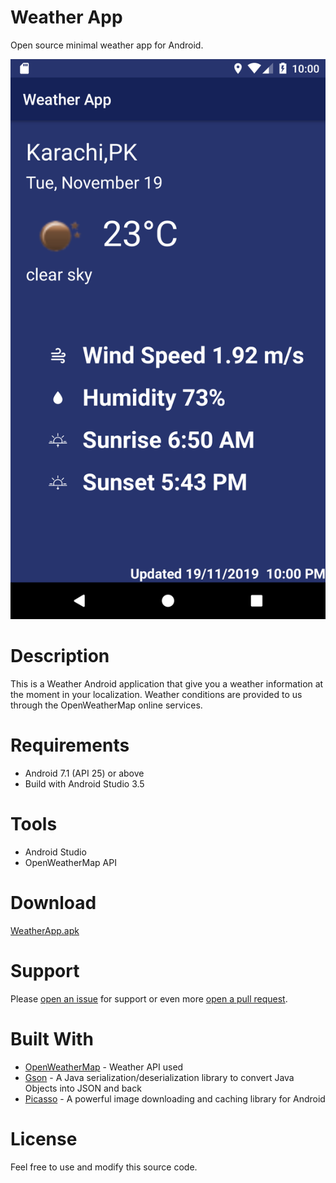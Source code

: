 # Weather App
Open source minimal weather app for Android.

![picture alt](https://github.com/abdullahabbasi852/Weather-APP/blob/master/Screenshot_1574182829.png)

# Description
This is a Weather Android application that give you a weather information at the moment in your localization. Weather conditions are provided to us through the OpenWeatherMap online services.

# Requirements
* Android 7.1 (API 25) or above
* Build with Android Studio 3.5


# Tools
  * Android Studio
  * OpenWeatherMap API
  
# Download
  [WeatherApp.apk](https://drive.google.com/file/d/1U9NoFxwidDcqfTJGCZG8y0b3vL8ZUNvn/view?usp=sharing)
  
# Support
Please [open an issue](https://github.com/abdullahabbasi852/Weather-APP/issues) for support or even more [open a pull request](https://github.com/abdullahabbasi852/Weather-APP/pulls).

# Built With
* [OpenWeatherMap](https://openweathermap.org/) - Weather API used
* [Gson](https://github.com/google/gson) - A Java serialization/deserialization library to convert Java Objects into JSON and back
* [Picasso](https://square.github.io/picasso/) - A powerful image downloading and caching library for Android

# License
Feel free to use and modify this source code.
